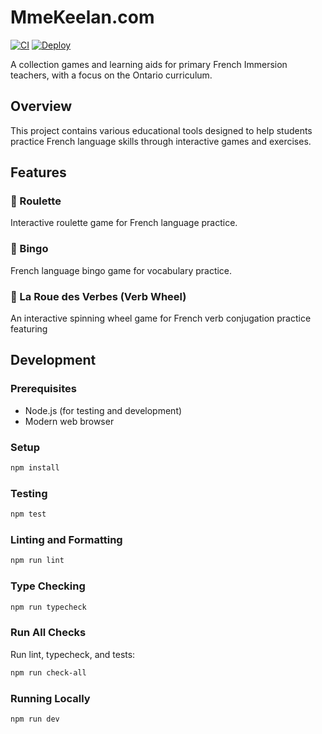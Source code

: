 # MmeKeelan.com

[![CI](https://github.com/RKeelan/MmeKeelan.com/workflows/CI/badge.svg)](https://github.com/RKeelan/MmeKeelan.com/actions/workflows/ci.yml)
[![Deploy](https://github.com/RKeelan/MmeKeelan.com/workflows/Deploy%20to%20GitHub%20Pages/badge.svg)](https://github.com/RKeelan/MmeKeelan.com/actions/workflows/deploy.yml)

A collection games and learning aids for primary French Immersion teachers, with a focus on the Ontario curriculum.

## Overview

This project contains various educational tools designed to help students practice French language skills through interactive games and exercises.

## Features

### 🎯 Roulette

Interactive roulette game for French language practice.

### 🎲 Bingo

French language bingo game for vocabulary practice.

### 🎡 La Roue des Verbes (Verb Wheel)

An interactive spinning wheel game for French verb conjugation practice featuring

## Development

### Prerequisites
- Node.js (for testing and development)
- Modern web browser

### Setup

```bash
npm install
```

### Testing

```bash
npm test
```

### Linting and Formatting

```bash
npm run lint
```

### Type Checking

```bash
npm run typecheck
```

### Run All Checks

Run lint, typecheck, and tests:

```bash
npm run check-all
```

### Running Locally

```bash
npm run dev
```